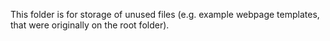 This folder is for storage of unused files (e.g. example webpage templates, that were originally on the root folder).
